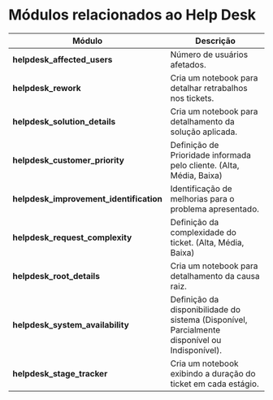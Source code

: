 # Módulos relacionados ao Help Desk

|Módulo|Descrição|
|--|--|
|**helpdesk_affected_users**|Número de usuários afetados.|
|**helpdesk_rework**|Cria um notebook para detalhar retrabalhos nos tickets.|
|**helpdesk_solution_details**|Cria um notebook para detalhamento da solução aplicada.|
|**helpdesk_customer_priority**|Definição de Prioridade informada pelo cliente. (Alta, Média, Baixa)|
|**helpdesk_improvement_identification**|Identificação de melhorias para o problema apresentado.|
|**helpdesk_request_complexity**|Definição da complexidade do ticket. (Alta, Média, Baixa)|
|**helpdesk_root_details**|Cria um notebook para detalhamento da causa raiz.|
|**helpdesk_system_availability**|Definição da disponibilidade do sistema (Disponível, Parcialmente disponível ou Indisponível).|
|**helpdesk_stage_tracker**|Cria um notebook exibindo a duração do ticket em cada estágio.|
